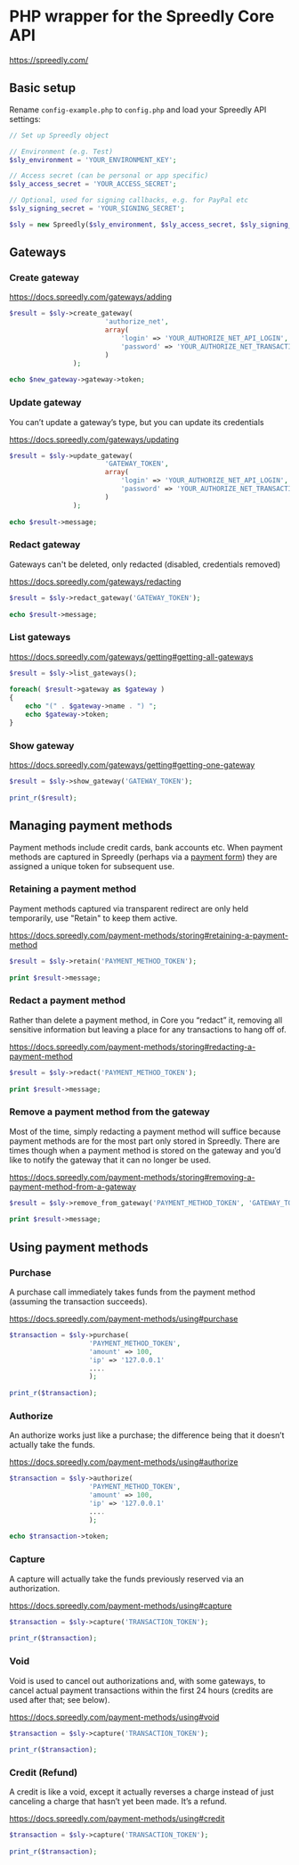 # PHP wrapper for the Spreedly Core API

https://spreedly.com/

## Basic setup

Rename `config-example.php` to `config.php` and load your Spreedly API settings:

```php
// Set up Spreedly object

// Environment (e.g. Test)
$sly_environment = 'YOUR_ENVIRONMENT_KEY';

// Access secret (can be personal or app specific)
$sly_access_secret = 'YOUR_ACCESS_SECRET';

// Optional, used for signing callbacks, e.g. for PayPal etc
$sly_signing_secret = 'YOUR_SIGNING_SECRET';

$sly = new Spreedly($sly_environment, $sly_access_secret, $sly_signing_secret);
```

## Gateways

### Create gateway

https://docs.spreedly.com/gateways/adding

```php
$result = $sly->create_gateway(
						'authorize_net',
						array(
							'login' => 'YOUR_AUTHORIZE_NET_API_LOGIN',
							'password' => 'YOUR_AUTHORIZE_NET_TRANSACTION_KEY'
						)
				);
				
echo $new_gateway->gateway->token;
```

### Update gateway

You can’t update a gateway’s type, but you can update its credentials

https://docs.spreedly.com/gateways/updating

```php
$result = $sly->update_gateway(
						'GATEWAY_TOKEN',
						array(
							'login' => 'YOUR_AUTHORIZE_NET_API_LOGIN',
							'password' => 'YOUR_AUTHORIZE_NET_TRANSACTION_KEY'
						)
				);
				
echo $result->message;
```

### Redact gateway

Gateways can't be deleted, only redacted (disabled, credentials removed)

https://docs.spreedly.com/gateways/redacting

```php
$result = $sly->redact_gateway('GATEWAY_TOKEN');
				
echo $result->message;
```

### List gateways

https://docs.spreedly.com/gateways/getting#getting-all-gateways

```php
$result = $sly->list_gateways();
			
foreach( $result->gateway as $gateway )
{
	echo "(" . $gateway->name . ") ";
	echo $gateway->token;
}
```

### Show gateway

https://docs.spreedly.com/gateways/getting#getting-one-gateway

```php
$result = $sly->show_gateway('GATEWAY_TOKEN');
			
print_r($result);
```

## Managing payment methods

Payment methods include credit cards, bank accounts etc. When payment methods are captured in Spreedly (perhaps via a [payment form](https://docs.spreedly.com/payment-methods/adding-with-redirect)) they are assigned a unique token for subsequent use.

### Retaining a payment method

Payment methods captured via transparent redirect are only held temporarily, use "Retain" to keep them active.

https://docs.spreedly.com/payment-methods/storing#retaining-a-payment-method

```php
$result = $sly->retain('PAYMENT_METHOD_TOKEN');
			
print $result->message;
```

### Redact a payment method

Rather than delete a payment method, in Core you “redact” it, removing all sensitive information but leaving a place for any transactions to hang off of.

https://docs.spreedly.com/payment-methods/storing#redacting-a-payment-method

```php
$result = $sly->redact('PAYMENT_METHOD_TOKEN');
			
print $result->message;
```

### Remove a payment method from the gateway

Most of the time, simply redacting a payment method will suffice because payment methods are for the most part only stored in Spreedly. There are times though when a payment method is stored on the gateway and you’d like to notify the gateway that it can no longer be used.

https://docs.spreedly.com/payment-methods/storing#removing-a-payment-method-from-a-gateway

```php
$result = $sly->remove_from_gateway('PAYMENT_METHOD_TOKEN', 'GATEWAY_TOKEN');
			
print $result->message;
```

## Using payment methods

### Purchase

A purchase call immediately takes funds from the payment method (assuming the transaction succeeds).

https://docs.spreedly.com/payment-methods/using#purchase

```php
$transaction = $sly->purchase(
					'PAYMENT_METHOD_TOKEN',
					'amount' => 100,
					'ip' => '127.0.0.1'
					....
					);
			
print_r($transaction);
```

### Authorize

An authorize works just like a purchase; the difference being that it doesn’t actually take the funds.

https://docs.spreedly.com/payment-methods/using#authorize

```php
$transaction = $sly->authorize(
					'PAYMENT_METHOD_TOKEN',
					'amount' => 100,
					'ip' => '127.0.0.1'
					....
					);
			
echo $transaction->token;
```

### Capture

A capture will actually take the funds previously reserved via an authorization.

https://docs.spreedly.com/payment-methods/using#capture

```php
$transaction = $sly->capture('TRANSACTION_TOKEN');
			
print_r($transaction);
```

### Void

Void is used to cancel out authorizations and, with some gateways, to cancel actual payment transactions within the first 24 hours (credits are used after that; see below).

https://docs.spreedly.com/payment-methods/using#void

```php
$transaction = $sly->capture('TRANSACTION_TOKEN');
			
print_r($transaction);
```

### Credit (Refund)

A credit is like a void, except it actually reverses a charge instead of just canceling a charge that hasn’t yet been made. It’s a refund.

https://docs.spreedly.com/payment-methods/using#credit

```php
$transaction = $sly->capture('TRANSACTION_TOKEN');
			
print_r($transaction);
```

